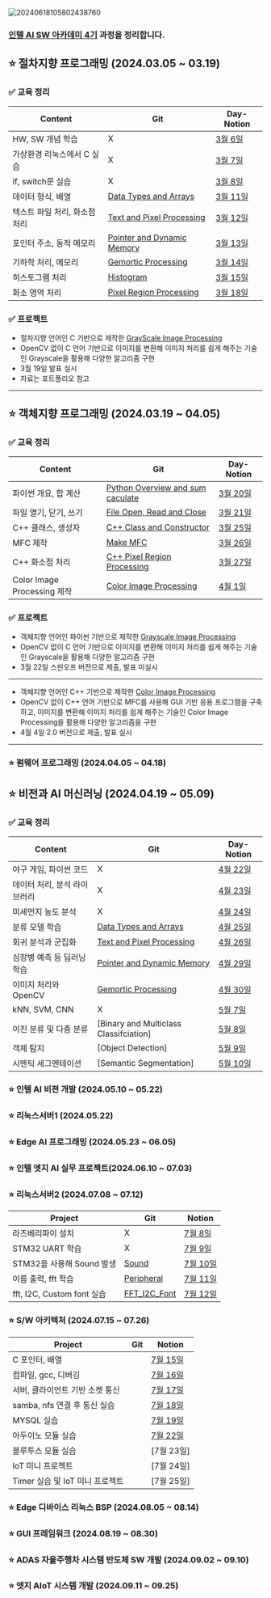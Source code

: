 ![20240618105802438760](https://github.com/user-attachments/assets/87089c17-f181-471e-a566-d1690e2e9c69)

### [인텔 AI SW 아카데미 4기](https://www.kccistc.net/education/professionalSkillEduDetail.do?rootMenuId=3916&menuId=3919&gaebalwon_cd=09000&gwajeong_no=M2024005) 과정을 정리합니다.


## ⭐ 절차지향 프로그래밍 (2024.03.05 ~ 03.19)
### ✅ 교육 정리
|Content|Git|Day-Notion|
|------|---|---|
|HW, SW 개념 학습|X|[3월 6일](https://mixed-makeup-d9d.notion.site/C-C-Python-8789db5651274022ad86fdcdcf4909ed?pvs=4)|
|가상환경 리눅스에서 C 실습|X|[3월 7일](https://www.notion.so/3-7-C-d5ca894b57ae42cb98d085528a4c94ab)|
|if, switch문 실습|X|[3월 8일](https://www.notion.so/3-8-if-switch-b39d2047a4cc469eb0340426c3353dcb)
|데이터 형식, 배열|[Data Types and Arrays](https://github.com/SeongwooLeeMidas/Intel_04_academy/tree/main/Image_Processing/0311)|[3월 11일](https://www.notion.so/3-11-9a7301d36d9444a6bcd949507dc87ee8?pvs=4)
|텍스트 파일 처리, 화소점 처리|[Text and Pixel Processing](https://github.com/SeongwooLeeMidas/Intel_04_academy/tree/main/Image_Processing/0312)|[3월 12일](https://www.notion.so/3-12-4427cbc127d44ce88973779d1fd88927?pvs=4)
|포인터 주소, 동적 메모리|[Pointer and Dynamic Memory](https://github.com/SeongwooLeeMidas/Intel_04_academy/tree/main/Image_Processing/0313)|[3월 13일](https://www.notion.so/3-13-940e7129831f4b2ba7363510471fabf7?pvs=4)
|기하학 처리, 메모리|[Gemortic Processing](https://github.com/SeongwooLeeMidas/Intel_04_academy/tree/main/Image_Processing/0314)|[3월 14일](https://www.notion.so/3-14-076cec81a3a045398f35dea735518299?pvs=4)
|히스토그램 처리|[Histogram](https://github.com/SeongwooLeeMidas/Intel_04_academy/tree/main/Image_Processing/0315)|[3월 15일](https://www.notion.so/3-15-6b3dbb5c4ca8433283b5574766ec2c16?pvs=4)
|화소 영역 처리|[Pixel Region Processing](https://github.com/SeongwooLeeMidas/Intel_Edge_AI_SW_Academy_04/tree/main/Image_Processing/0318)|[3월 18일](https://www.notion.so/3-18-c3e0eb1c883b408e811a8e475a08296b?pvs=4)

### ✅ 프로젝트
- 절차지향 언어인 C 기반으로 제작한 [GrayScale Image Processing](https://github.com/Seongwoo-Lee97/Image_Processing_Project_Intel_04/blob/fd3cf4b9fbb5132edd8f759c862ba9a99df41667/%EB%AF%B8%EB%8B%88%ED%94%84%EB%A1%9C%EC%A0%9D%ED%8A%B8_Ver1_%EC%9D%B4%EC%84%B1%EC%9A%B0_%EC%86%8C%EC%8A%A4%EC%BD%94%EB%93%9C.c)
- OpenCV 없이 C 언어 기반으로 이미지를 변환해 이미지 처리를 쉽게 해주는 기술인 Grayscale을 활용해 다양한 알고리즘 구현
- 3월 19일 발표 실시
- 자료는 포트폴리오 참고

---

## ⭐ 객체지향 프로그래밍 (2024.03.19 ~ 04.05)
### ✅ 교육 정리
|Content|Git|Day-Notion|
|------|---|---|
|파이썬 개요, 합 계산|[Python Overview and sum caculate](https://github.com/SeongwooLeeMidas/Intel_Edge_AI_SW_Academy_04/tree/main/Image_Processing/0320)|[3월 20일](https://www.notion.so/3-20-49a8cdfc06d84eeab44d45d24545686e?pvs=4)
|파일 열기, 닫기, 쓰기|[File Open, Read and Close](https://github.com/SeongwooLeeMidas/Intel_Edge_AI_SW_Academy_04/tree/main/Image_Processing/0321)|[3월 21일](https://www.notion.so/3-21-58cd3b5724d444ba8a216958feeb065d?pvs=4)
|C++ 클래스, 생성자|[C++ Class and Constructor](https://github.com/SeongwooLeeMidas/Intel_Edge_AI_SW_Academy_04/tree/main/Image_Processing/0325)|[3월 25일](https://www.notion.so/3-25-C-f3bc02eadb5e4cbfae7d0c5f019de1b0?pvs=4)
|MFC 제작|[Make MFC](https://github.com/SeongwooLeeMidas/Intel_Edge_AI_SW_Academy_04/tree/main/Image_Processing/0326)|[3월 26일](https://www.notion.so/3-26-MFC-4297da8e73864e7cbba1194b9be0e261?pvs=4)
|C++ 화소점 처리|[C++ Pixel Region Processing](https://github.com/SeongwooLeeMidas/Intel_Edge_AI_SW_Academy_04/tree/main/Image_Processing/0327)|[3월 27일](https://www.notion.so/3-27-C-71e78e560e854b44bd4dd64c8657441b?pvs=4)
|Color Image Processing 제작|[Color Image Processing](https://github.com/SeongwooLeeMidas/Intel_Edge_AI_SW_Academy_04/tree/main/Image_Processing/0401)|[4월 1일](https://www.notion.so/4-1-Color-Image-Processing-1e7e9213d542458383b4072ab3039fab?pvs=4)


### ✅ 프로젝트
- 객체지향 언어인 파이썬 기반으로 제작한 [Grayscale Image Processing](https://github.com/SeongwooLeeMidas/Image_Processing_Project_Intel_04/blob/main/%EB%AF%B8%EB%8B%88%ED%94%84%EB%A1%9C%EC%A0%9D%ED%8A%B8_Ver1.0_%EC%8A%A4%ED%95%80%EC%98%A4%ED%94%84_%EC%9D%B4%EC%84%B1%EC%9A%B0_%EC%86%8C%EC%8A%A4%EC%BD%94%EB%93%9C.py)
- OpenCV 없이 C 언어 기반으로 이미지를 변환해 이미지 처리를 쉽게 해주는 기술인 Grayscale을 활용해 다양한 알고리즘 구현
- 3월 22일 스핀오프 버전으로 제출, 발표 미실시
---
- 객체지향 언어인 C++ 기반으로 제작한 [Color Image Processing](https://github.com/SeongwooLeeMidas/Image_Processing_Project_Intel_04/tree/main/%EB%AF%B8%EB%8B%88%ED%94%84%EB%A1%9C%EC%A0%9D%ED%8A%B8_Ver2_%EC%BD%94%EB%93%9C)
- OpenCV 없이 C++ 언어 기반으로 MFC를 사용해 GUI 기반 응용 프로그램을 구축하고, 이미지를 변환해 이미지 처리를 쉽게 해주는 기술인 Color Image Processing을 활용해 다양한 알고리즘을 구현
- 4월 4일 2.0 버전으로 제출, 발표 실시
  
---

### ⭐ 펌웨어 프로그래밍 (2024.04.05 ~ 04.18)

## ⭐ 비전과 AI 머신러닝 (2024.04.19 ~ 05.09)
### ✅ 교육 정리
|Content|Git|Day-Notion|
|------|---|---|
|야구 게임, 파이썬 코드|X|[4월 22일](https://mixed-makeup-d9d.notion.site/C-C-Python-8789db5651274022ad86fdcdcf4909ed?pvs=4)|
|데이터 처리, 분석 라이브러리|X|[4월 23일](https://www.notion.so/3-7-C-d5ca894b57ae42cb98d085528a4c94ab)|
|미세먼지 농도 분석|X|[4월 24일](https://www.notion.so/3-8-if-switch-b39d2047a4cc469eb0340426c3353dcb)
|분류 모델 학습|[Data Types and Arrays](https://github.com/SeongwooLeeMidas/Intel_04_academy/tree/main/Image_Processing/0311)|[4월 25일](https://www.notion.so/3-11-9a7301d36d9444a6bcd949507dc87ee8?pvs=4)
|회귀 분석과 군집화|[Text and Pixel Processing](https://github.com/SeongwooLeeMidas/Intel_04_academy/tree/main/Image_Processing/0312)|[4월 26일](https://www.notion.so/3-12-4427cbc127d44ce88973779d1fd88927?pvs=4)
|심장병 예측 등 딥러닝 학습|[Pointer and Dynamic Memory](https://github.com/SeongwooLeeMidas/Intel_04_academy/tree/main/Image_Processing/0313)|[4월 29일](https://www.notion.so/3-13-940e7129831f4b2ba7363510471fabf7?pvs=4)
|이미지 처리와 OpenCV|[Gemortic Processing](https://github.com/SeongwooLeeMidas/Intel_04_academy/tree/main/Image_Processing/0314)|[4월 30일](https://www.notion.so/3-14-076cec81a3a045398f35dea735518299?pvs=4)
|kNN, SVM, CNN|X|[5월 7일](https://www.notion.so/3-15-6b3dbb5c4ca8433283b5574766ec2c16?pvs=4)
|이진 분류 및 다중 분류|[Binary and Multiclass Classifciation]|[5월 8일](https://mixed-makeup-d9d.notion.site/0508-ad4e54cb2b1a4491bf9b8496234e0c3e?pvs=4)
|객체 탐지|[Object Detection]|[5월 9일](https://mixed-makeup-d9d.notion.site/0509-d954cb05f87c4b4e8e5e01e5e7e02325?pvs=4)
|시멘틱 세그멘테이션|[Semantic Segmentation]|[5월 10일](https://mixed-makeup-d9d.notion.site/0510-d16a6b8af8a14e72853200a50b5443e7?pvs=4)
### ⭐ 인텔 AI 비젼 개발 (2024.05.10 ~ 05.22)

### ⭐ 리눅스서버1 (2024.05.22)

### ⭐ Edge AI 프로그래밍 (2024.05.23 ~ 06.05)

### ⭐ 인텔 엣지 AI 실무 프로젝트(2024.06.10 ~ 07.03)

### ⭐ 리눅스서버2 (2024.07.08 ~ 07.12)
|Project|Git|Notion|
|------|---|---|
|라즈베리파이 설치|X|[7월 8일](https://www.notion.so/0708-1-4edf04650d02401dbe605e1b3134951b?pvs=4)
|STM32 UART 학습|X|[7월 9일](https://www.notion.so/0710-STM-Sound-f4c5e413cfbf495c9e196142dc33d62b?pvs=4)
|STM32을 사용해 Sound 발생|[Sound](https://github.com/SeongwooLeeMidas/Intel_04_academy/tree/main/STM32_Firmware_Control/Sound_0710)|[7월 10일](https://www.notion.so/0711-ffp-8980d456e1db4564b817b901a9475dce?pvs=4)
|이름 출력, fft 학습|[Peripheral](https://github.com/SeongwooLeeMidas/Intel_04_academy/tree/main/STM32_Firmware_Control/Peripheral_0711)|[7월 11일](https://www.notion.so/0708-1-4edf04650d02401dbe605e1b3134951b?pvs=4)
|fft, I2C, Custom font 실습|[FFT_I2C_Font](https://github.com/SeongwooLeeMidas/Intel_04_academy/tree/main/STM32_Firmware_Control/FFT_I2C_Font_0712)|[7월 12일](https://www.notion.so/0712-fft-I2C-Custom-Font-3cd2e071dfce4539afb91f9ff0df097b?pvs=4)


### ⭐ S/W 아키텍처 (2024.07.15 ~ 07.26)
|Project|Git|Notion|
|------|---|---|
|C 포인터, 배열| |[7월 15일](https://www.notion.so/0715-3684f92f5fbd4fceae3df6a5ab65d3c0?pvs=4)
|컴파일, gcc, 디버깅| |[7월 16일](https://www.notion.so/0716-gcc-73ed647d5c204c9b803068a8ac79fe91?pvs=4)
|서버, 클라이언트 기반 소켓 통신| |[7월 17일](https://www.notion.so/0717-4f6c79cbd7e7438ca2ce1c73bec5ba94?pvs=4)
|samba, nfs 연결 후 통신 실습| |[7월 18일](https://www.notion.so/0718-fa4ff7a2a5624de89e1b826903814888?pvs=4)
|MYSQL 실습| |[7월 19일](https://www.notion.so/0719-mysql-9ab94771de90420598cf98659c3cbaa7?pvs=4)
|아두이노 모듈 실습| |[7월 22일](https://www.notion.so/0719-mysql-9ab94771de90420598cf98659c3cbaa7?pvs=4)
|블루투스 모듈 실습| |[7월 23일]
|IoT 미니 프로젝트| |[7월 24일]
|Timer 실습 및 IoT 미니 프로젝트| |[7월 25일]


### ⭐ Edge 디바이스 리눅스 BSP (2024.08.05 ~ 08.14)

### ⭐ GUI 프레임워크 (2024.08.19 ~ 08.30)

### ⭐ ADAS 자율주행차 시스템 반도체 SW 개발 (2024.09.02 ~ 09.10)

### ⭐ 엣지 AIoT 시스템 개발 (2024.09.11 ~ 09.25)


